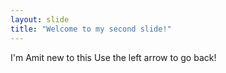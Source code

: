 ```yaml
---
layout: slide
title: "Welcome to my second slide!"
---
```

I'm Amit new to this
Use the left arrow to go back!
